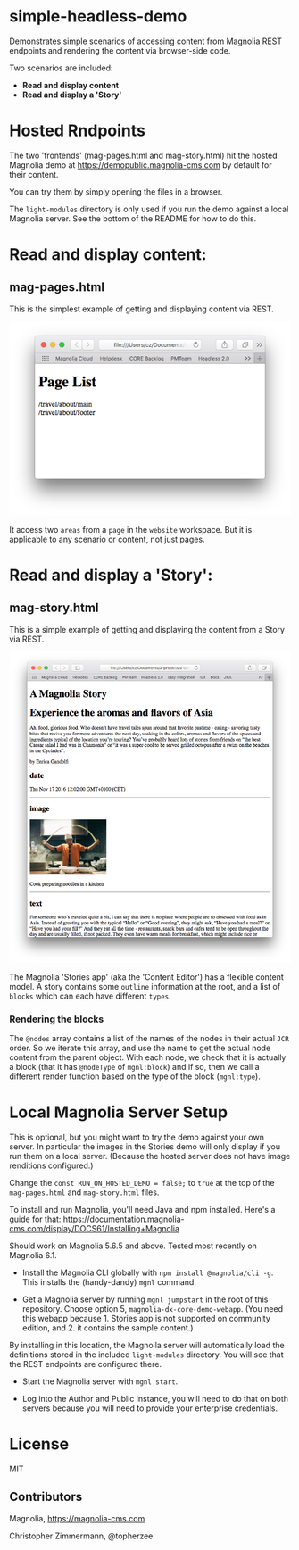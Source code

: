 # simple-headless-demo

Demonstrates simple scenarios of accessing content from Magnolia REST endpoints and rendering the content via browser-side code.

Two scenarios are included:
* __Read and display content__
* __Read and display a 'Story'__

# Hosted Rndpoints
The two 'frontends' (mag-pages.html and mag-story.html) hit the hosted Magnolia demo at https://demopublic.magnolia-cms.com by default for their content.

You can try them by simply opening the files in a browser.

The `light-modules` directory is only used if you run the demo against a local Magnolia server. See the bottom of the README for how to do this.



# Read and display content:

## mag-pages.html

This is the simplest example of getting and displaying content via REST.

![](_dev/README-pages.png)

It access two `areas` from a `page` in the `website` workspace.
But it is applicable to any scenario or content, not just pages.

# Read and display a 'Story':

## mag-story.html

This is a simple example of getting and displaying the content from a Story via REST.

![](_dev/README-story.png)

The Magnolia 'Stories app' (aka the 'Content Editor') has a flexible content model. A story contains some `outline` information at the root, and a list of `blocks` which can each have different `types`.

### Rendering the blocks
The `@nodes` array contains a list of the names of the nodes in their actual `JCR` order. So we iterate this array, and use the name to get the actual node content from the parent object.
With each node, we check that it is actually a block (that it has `@nodeType` of `mgnl:block`) and if so, then we call a different render function based on the type of the block (`mgnl:type`).


# Local Magnolia Server Setup
This is optional, but you might want to try the demo against your own server.
In particular the images in the Stories demo will only display if you run them on a local server. (Because the hosted server does not have image renditions configured.)


Change the `const RUN_ON_HOSTED_DEMO = false;` to `true` at the top of the `mag-pages.html` and `mag-story.html` files.

To install and run Magnolia, you'll need Java and npm installed.
Here's a guide for that: https://documentation.magnolia-cms.com/display/DOCS61/Installing+Magnolia

Should work on Magnolia 5.6.5 and above. Tested most recently on Magnolia 6.1.

* Install the Magnolia CLI globally with `npm install @magnolia/cli -g`. This installs the (handy-dandy) `mgnl` command.

* Get a Magnolia server by running `mgnl jumpstart` in the root of this repository.
Choose option 5, `magnolia-dx-core-demo-webapp`.
(You need this webapp because 1. Stories app is not supported on community edition, and 2. it contains the sample content.)

By installing in this location, the Magnoila server will automatically load the definitions stored in the included `light-modules` directory. You will see that the REST endpoints are configured there.

* Start the Magnolia server with `mgnl start`.

* Log into the Author and Public instance, you will need to do that on both servers because you will need to provide your enterprise credentials.

# License

MIT

## Contributors

Magnolia, https://magnolia-cms.com

Christopher Zimmermann, @topherzee
